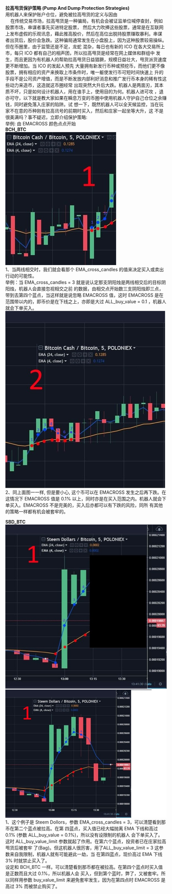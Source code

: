 <B>拉高甩货保护策略 (Pump And Dump Protection Strategies)</B><br/>
用机器人来保护账户仓位，避免被拉高甩货的定义与因由<br/>
&nbsp;&nbsp;&nbsp;&nbsp;在传统交易市场，拉高甩货是一种骗局，有机会会被证监单位喊停查封，例如股票市场，串谋者事先买进特定股票，
然后大力吹捧这些股票，通常是在互联网上发布虚假的乐观讯息，藉此推高股价，然后在高位出脱持股票赚取暴利。串谋
者出货后，股价会急跌。这种骗局通常发生在小盘股上，因为这种股票较易操纵。但在币圈里，由于监管还是不足，龙蛇
混杂，每日也有新的 ICO 在各大交易所上市，每只 ICO 都有自己的相声团，所以拉高甩货是经常在网上媒体和群组中
发生，而且更因为有机器人的帮助拉高甩货日益猖獗，规模日益壮大，甩货派货速度更不断增加。当 ICO 的发起人预先
大量拥有新发行币种或预挖币，而他们更不像股票，拥有相应的资产来换取上市条件时，唯一躯使发行币可短时间快速上
升的手段不是公司资产增值，而是不断发放内部利好消息和推广发行币本身的稀有性这些动力来造市，这造就这币圈经常
出现突然大升后大跌。机器人是两面刃，其本质不坏，只是如何设计机器人，用在谁手上，使用目的为何。机器人进可攻
，退亦可守，以下就是教大家如果在瞬息万变的币圈中使用机器人守护自己仓位之余赚钱，同时避免落入庄家的陷阱。试
想一下，既然机器人可以全天候监控，当在玩家不在意的币种刚有拉高讯号的前期时买入，然后和庄家一起坐等大升，这
不是很美满吗？事不疑迟，立即介绍保护策略:<br/>
举例: 由 EMACROSS 颜色点点开始<br/>
<B>BCH_BTC</B><br/>
<img src="./img/BCH_BTC1.jpg"><br/>
1、当两线相交时，我们就会看那个 EMA_cross_candles 的值来决定买入或卖出行动的可能性。<br/>
举例：当 EMA_cross_candles = 3 就是说认定那支阴阳烛是两线相交后的目标阴阳烛，机器人会直接忽视相交之前
的数据，由相交点开始数三支阴阳烛即三点，带到去第四个蓝点，当这样就是说忽略 EMACROSS 值，这时 EMACROSS 
是在范围带以内的，即币价是在下线之上，亦即是大过 ALL_buy_value = 0.1 ，机器人就会下单买入。<br/>
<img src="./img/BCH_BTC2.jpg"><br/>
2、同上面图一一样, 但是要小心, 这个币可以在 EMACROSS 发生之后再下跌。在这情况下 EMACROSS 值是 0.1% 
以上，同时亦是在买入范围之内。机器人就会下单买入。EMACROSS 不是完美的，买入后亦都可以有下跌的风险，同所
有其他的策略一样都有机会被套牢的。<br/>

<B>SBD_BTC</B><br/>
<img src="./img/SBD_BTC1.jpg"><br/>
<img src="./img/SBD_BTC2.jpg"><br/>
1、这个例子是 Steem Dollors，参数 EMA_cross_candles = 3，可以清楚看到那币在第二个蓝点被拉高。在第
四蓝点，买入值已经大幅抛离 EMA 下线和高过 0.1% (参数 ALL_buy_value = 0.1%)，所以没有设限制的机器人
会下单买入了。 这时 ALL_buy_value_limit 参数就起了作用。在第六个蓝点，投资者已在庄家拉高甩货后被套牢
了(Bag)。但这机器人很厉害，用了ALL_buy_value_limit = 3 这参数来自我限制，机器人就有可能避此一劫，当
在第四蓝点，现价高过 EMA 下线 3% 时就禁止买入了。<br/>
设定和 BCH_BTC 一样。可以清楚看到那币都在被拉高。在第四个蓝点时买入值是正数而且大过 0.1%，所以机器人会
买入，但到第个蓝时，弊了，又被套牢。所以同样用参数 buy_value_limit 来避免套牢发生，因为在第四点时
 EMACROSS 是高过 3% 而被禁止购买了。<br/>